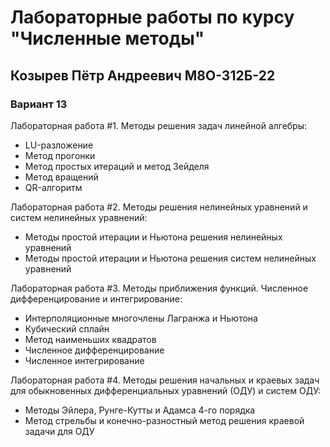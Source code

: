 # Лабораторные работы по курсу "Численные методы"
## Козырев Пётр Андреевич М8О-312Б-22
### Вариант 13

Лабораторная работа #1. Методы решения задач линейной алгебры:
- LU-разложение
- Метод прогонки
- Метод простых итераций и метод Зейделя
- Метод вращений
- QR-алгоритм

Лабораторная работа #2. Методы решения нелинейных уравнений и систем нелинейных уравнений:
- Методы простой итерации и Ньютона решения нелинейных уравнений
- Методы простой итерации и Ньютона решения систем нелинейных уравнений

Лабораторная работа #3. Методы приближения функций. Численное дифференцирование и интегрирование:
- Интерполяционные многочлены Лагранжа и Ньютона
- Кубический сплайн
- Метод наименьших квадратов
- Численное дифференцирование
- Численное интегрирование

Лабораторная работа #4. Методы решения начальных и краевых задач для обыкновенных дифференциальных уравнений (ОДУ) и систем ОДУ:
- Методы Эйлера, Рунге-Кутты и Адамса 4-го порядка
- Метод стрельбы и конечно-разностный метод решения краевой задачи для ОДУ
